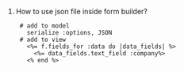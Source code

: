 1. How to use json file inside form builder?
        
        # add to model
          serialize :options, JSON
        # add to view
          <%= f.fields_for :data do |data_fields| %>
            <%= data_fields.text_field :company%>
          <% end %>
